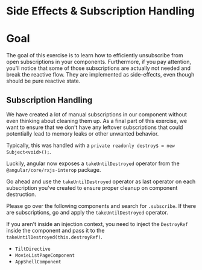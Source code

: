 # Side Effects & Subscription Handling

# Goal

The goal of this exercise is to learn how to efficiently unsubscribe from open subscriptions in your components.
Furthermore, if you pay attention, you'll notice that some of those subscriptions are actually not needed and break
the reactive flow. They are implemented as side-effects, even though should be pure reactive state.

## Subscription Handling

We have created a lot of manual subscriptions in our component without even thinking about cleaning them up.
As a final part of this exercise, we want to ensure that we don't have any leftover subscriptions that could
potentially lead to memory leaks or other unwanted behavior.

Typically, this was handled with a `private readonly destroy$ = new Subject<void>();`.

Luckily, angular now exposes a `takeUntilDestroyed` operator from the `@angular/core/rxjs-interop` package.

Go ahead and use the `takeUntilDestroyed` operator as last operator on each subscription you've created to
ensure proper cleanup on component destruction.

Please go over the following components and search for `.subscribe`. If there are subscriptions, go
and apply the `takeUntilDestroyed` operator.

If you aren't inside an injection context, you need to inject the `DestroyRef` inside the component and pass
it to the `takeUntilDestroyed(this.destroyRef)`.

* `TiltDirective`
* `MovieListPageComponent`
* `AppShellComponent`
